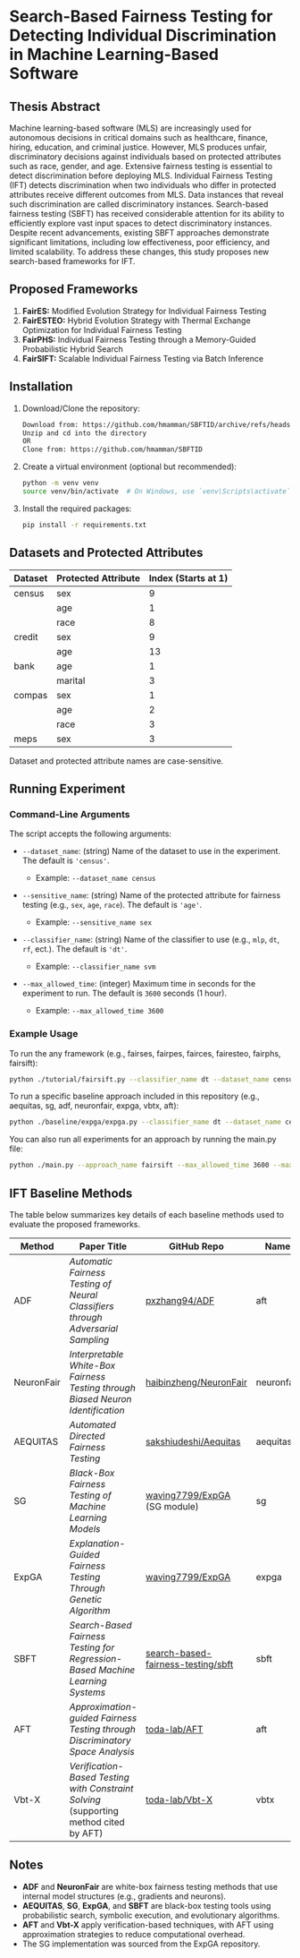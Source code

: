 # Search-Based Fairness Testing for Detecting Individual Discrimination in Machine Learning-Based Software
## Thesis Abstract

Machine learning-based software (MLS) are increasingly used for autonomous decisions in critical domains such as healthcare, finance, hiring, education, and criminal justice. However, MLS produces unfair, discriminatory decisions against individuals based on protected attributes such as race, gender, and age. Extensive fairness testing is essential to detect discrimination before deploying MLS. Individual Fairness Testing (IFT) detects discrimination when two individuals who differ in protected attributes receive different outcomes from MLS. Data instances that reveal such discrimination are called discriminatory instances. Search-based fairness testing (SBFT) has received considerable attention for its ability to efficiently explore vast input spaces to detect discriminatory instances. Despite recent advancements, existing SBFT approaches demonstrate significant limitations, including low effectiveness, poor efficiency, and limited scalability. To address these changes, this study proposes new search-based frameworks for IFT. 

## Proposed Frameworks
1. **FairES:**  Modified Evolution Strategy for Individual Fairness Testing
2. **FairESTEO:**  Hybrid Evolution Strategy with Thermal Exchange Optimization for Individual Fairness Testing
3. **FairPHS:** Individual Fairness Testing through a Memory-Guided Probabilistic Hybrid Search
4. **FairSIFT:** Scalable Individual Fairness Testing via Batch Inference


## Installation

1. Download/Clone the repository:
   ```bash
   Download from: https://github.com/hmamman/SBFTID/archive/refs/heads/main.zip
   Unzip and cd into the directory
   OR
   Clone from: https://github.com/hmamman/SBFTID


2. Create a virtual environment (optional but recommended):
   ```bash
   python -m venv venv
   source venv/bin/activate  # On Windows, use `venv\Scripts\activate`
   ```

3. Install the required packages:
   ```bash
   pip install -r requirements.txt
   ```
## Datasets and Protected Attributes
| Dataset | Protected Attribute | Index (Starts at 1) |
|---------|---------------------|---------------------|
| census  | sex                 | 9                   |
|         | age                 | 1                   |
|         | race                | 8                   |
| credit  | sex                 | 9                   |
|         | age                 | 13                  |
| bank    | age                 | 1                   |
|         | marital             | 3                   |
| compas  | sex                 | 1                   |
|         | age                 | 2                   |
|         | race                | 3                   |
| meps    | sex                 | 3                   |

Dataset and protected attribute names are case-sensitive.

## Running Experiment

### Command-Line Arguments

The script accepts the following arguments:

- `--dataset_name`: (string) Name of the dataset to use in the experiment. The default is `'census'`.
  - Example: `--dataset_name census`

- `--sensitive_name`: (string) Name of the protected attribute for fairness testing (e.g., `sex`, `age`, `race`). The default is `'age'`.
  - Example: `--sensitive_name sex`

- `--classifier_name`: (string) Name of the classifier to use (e.g., `mlp`, `dt`, `rf`, ect.). The default is `'dt'`.
  - Example: `--classifier_name svm`

- `--max_allowed_time`: (integer) Maximum time in seconds for the experiment to run. The default is `3600` seconds (1 hour).
  - Example: `--max_allowed_time 3600`

### Example Usage

To run the any framework (e.g., fairses, fairpes, fairces, fairesteo, fairphs, fairsift):
```bash
python ./tutorial/fairsift.py --classifier_name dt --dataset_name census --sensitive_name age --max_allowed_time 3600
```

To run a specific baseline approach included in this repository (e.g., aequitas, sg, adf, neuronfair, expga, vbtx, aft):
```bash
python ./baseline/expga/expga.py --classifier_name dt --dataset_name census --sensitive_name age --max_allowed_time 3600
```

You can also run all experiments for an approach by running the main.py file:
```bash
python ./main.py --approach_name fairsift --max_allowed_time 3600 --max_iteration 1  
```
 
## IFT Baseline Methods

The table below summarizes key details of each baseline methods used to evaluate the proposed frameworks.

| Method   | Paper Title                                                                                           | GitHub Repo                                                        | Name     |
|----------|--------------------------------------------------------------------------------------------------------|---------------------------------------------------------------------|----------|
| ADF      | *Automatic Fairness Testing of Neural Classifiers through Adversarial Sampling*                       | [pxzhang94/ADF](https://github.com/pxzhang94/ADF)                   | aft      |
| NeuronFair | *Interpretable White-Box Fairness Testing through Biased Neuron Identification*                     | [haibinzheng/NeuronFair](https://github.com/haibinzheng/NeuronFair) | neuronfair |
| AEQUITAS | *Automated Directed Fairness Testing*                                                                  | [sakshiudeshi/Aequitas](https://github.com/sakshiudeshi/Aequitas)  | aequitas |
| SG       | *Black-Box Fairness Testing of Machine Learning Models*                                                | [waving7799/ExpGA](https://github.com/waving7799/ExpGA) (SG module) | sg       |
| ExpGA    | *Explanation-Guided Fairness Testing Through Genetic Algorithm*                                        | [waving7799/ExpGA](https://github.com/waving7799/ExpGA)             | expga    |
| SBFT     | *Search-Based Fairness Testing for Regression-Based Machine Learning Systems*                          | [search-based-fairness-testing/sbft](https://github.com/search-based-fairness-testing/sbft) | sbft     |
| AFT      | *Approximation-guided Fairness Testing through Discriminatory Space Analysis*                          | [toda-lab/AFT](https://github.com/toda-lab/AFT)                     | aft  |
| Vbt-X    | *Verification-Based Testing with Constraint Solving* (supporting method cited by AFT)                  | [toda-lab/Vbt-X](https://github.com/toda-lab/Vbt-X)                 | vbtx    |

## Notes
- **ADF** and **NeuronFair** are white-box fairness testing methods that use internal model structures (e.g., gradients and neurons).
- **AEQUITAS**, **SG**, **ExpGA**, and **SBFT** are black-box testing tools using probabilistic search, symbolic execution, and evolutionary algorithms.
- **AFT** and **Vbt-X** apply verification-based techniques, with AFT using approximation strategies to reduce computational overhead.
- The SG implementation was sourced from the ExpGA repository.

